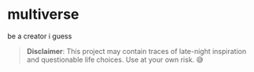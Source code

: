 # multiverse

be a creator i guess

> **Disclaimer**: This project may contain traces of late-night inspiration and questionable life choices. Use at your own risk. 😅

